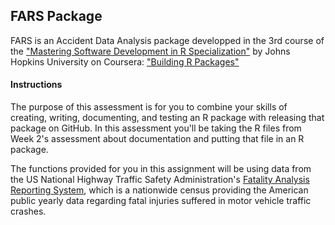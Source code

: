 ## FARS Package

FARS is an Accident Data Analysis package developped in the 3rd course of the
["Mastering Software Development in R Specialization"](https://www.coursera.org/specializations/r) by Johns Hopkins University on Coursera: ["Building R Packages"](https://www.coursera.org/specializations/r) 

#### Instructions

The purpose of this assessment is for you to combine your skills of creating, writing, documenting, and testing an R package with releasing that package on GitHub. In this assessment you'll be taking the R files from Week 2's assessment about documentation and putting that file in an R package.

The functions provided for you in this assignment will be using data from the US National Highway Traffic Safety Administration's [Fatality Analysis Reporting System](https://one.nhtsa.gov/Data/Fatality-Analysis-Reporting-System-(FARS)), which is a nationwide census providing the American public yearly data regarding fatal injuries suffered in motor vehicle traffic crashes.
